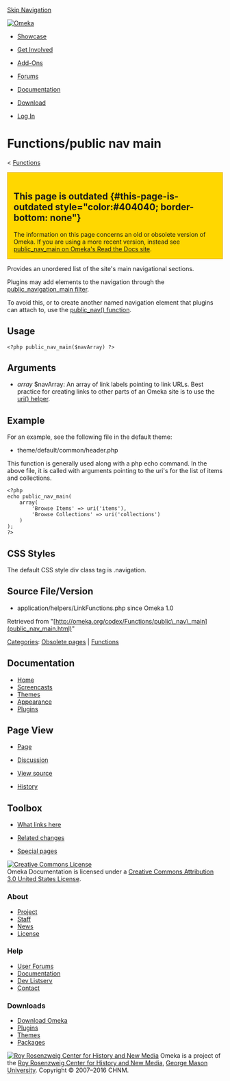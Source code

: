 <div id="wrap">

[Skip Navigation](public_nav_main.html#content)
<div id="header">

<div class="padding">

<span
id="logo">[![Omeka](http://omeka.org/ui/i/logo-horizontal-288px.gif)](../../index.html)</span>
<div id="search-form">

</div>

-   <div id="nav-showcase">

    </div>

    [Showcase](../../showcase.1.html)
-   <div id="nav-involved">

    </div>

    [Get Involved](../../index.html%3Fp=124.html)
-   <div id="nav-addons">

    </div>

    [Add-Ons](../../add-ons.1.html)
-   <div id="nav-forums">

    </div>

    [Forums](../../forums/topic/mysqli-stmt.bind-result.html)
-   <div id="nav-documentation">

    </div>

    [Documentation](http://omeka.org/codex/)
-   <div id="nav-download">

    </div>

    [Download](../../download.1.html)

</div>

</div>

<div id="content">

<div class="padding">

<div id="user-meta">

-   <div id="pt-login">

    </div>

    [Log
    In](http://omeka.org/c/index.php?title=Special:UserLogin&returnto=Functions/public%20nav%20main)

</div>

Functions/public nav main
=========================

<div id="contentSub">

<span class="subpages">&lt;
[Functions](../Functions.html "Functions")</span>

</div>

<div id="primary">

<div
style="background:gold; border:1px solid goldenrod; padding: 1em 1em 0 1em; margin-bottom: 1em;">

<span id="This_page_is_outdated" class="mw-headline">This page is outdated</span> {#this-page-is-outdated style="color:#404040; border-bottom: none"}
---------------------------------------------------------------------------------

The information on this page concerns an old or obsolete version of
Omeka. If you are using a more recent version, instead see
[public\_nav\_main on Omeka's Read the Docs
site](http://omeka.readthedocs.org/en/latest/Reference/libraries/globals/public_nav_main.html).

</div>

Provides an unordered list of the site's main navigational sections.

Plugins may add elements to the navigation through the
[public\_navigation\_main
filter](../Filters/public_navigation_main.html "Filters/public navigation main").

To avoid this, or to create another named navigation element that
plugins can attach to, use the [public\_nav()
function](public_nav.html "Functions/public nav").

<span id="Usage" class="mw-headline"> Usage </span>
---------------------------------------------------

<div class="mw-geshi mw-content-ltr" dir="ltr">

<div class="php source-php">

``` {.de1}
<?php public_nav_main($navArray) ?>
```

</div>

</div>

<span id="Arguments" class="mw-headline"> Arguments </span>
-----------------------------------------------------------

-   *array* \$navArray: An array of link labels pointing to link URLs.
    Best practice for creating links to other parts of an Omeka site is
    to use the [uri() helper](../Theme_API/uri.html "Theme API/uri").

<span id="Example" class="mw-headline"> Example </span>
-------------------------------------------------------

For an example, see the following file in the default theme:

-   theme/default/common/header.php

This function is generally used along with a php echo command. In the
above file, it is called with arguments pointing to the uri's for the
list of items and collections.

<div class="mw-geshi mw-content-ltr" dir="ltr">

<div class="php source-php">

``` {.de1}
<?php 
echo public_nav_main(
    array(
        'Browse Items' => uri('items'), 
        'Browse Collections' => uri('collections')
    )
);
?>
```

</div>

</div>

<span id="CSS_Styles" class="mw-headline"> CSS Styles </span>
-------------------------------------------------------------

The default CSS style div class tag is .navigation.

<span id="Source_File.2FVersion" class="mw-headline"> Source File/Version </span>
---------------------------------------------------------------------------------

-   application/helpers/LinkFunctions.php since Omeka 1.0

<div class="printfooter">

Retrieved from
"[http://omeka.org/codex/Functions/public\_nav\_main](public_nav_main.html)"

</div>

<div id="catlinks" class="catlinks">

<div id="mw-normal-catlinks">

[Categories](http://omeka.org/codex/Special:Categories "Special:Categories"):
<span dir="ltr">[Obsolete
pages](http://omeka.org/c/index.php?title=Category:Obsolete_pages&action=edit&redlink=1 "Category:Obsolete pages (page does not exist)")</span>
| <span
dir="ltr">[Functions](../Category:Functions.html "Category:Functions")</span>

</div>

</div>

</div>

<div id="secondary">

<div class="portlet">

Documentation
-------------

-   [Home](http://omeka.org/codex/)
-   [Screencasts](http://omeka.org/codex/Screencasts)
-   [Themes](http://omeka.org/codex/Managing_Themes_2.0)
-   [Appearance](http://omeka.org/codex/Managing_Appearance_2.0)
-   [Plugins](http://omeka.org/codex/Plugins2.0)

</div>

<div class="portlet">

Page View
---------

-   <div id="nav-page">

    </div>

    [Page](public_nav_main.html)
-   <div id="nav-discussion">

    </div>

    [Discussion](http://omeka.org/c/index.php?title=Talk:Functions/public_nav_main&action=edit&redlink=1)
-   <div id="nav-view_source">

    </div>

    [View
    source](http://omeka.org/c/index.php?title=Functions/public_nav_main&action=edit)
-   <div id="nav-history">

    </div>

    [History](http://omeka.org/c/index.php?title=Functions/public_nav_main&action=history)

</div>

<div id="wiki-toolbox" class="portlet">

Toolbox
-------

-   <div id="t-whatlinkshere">

    </div>

    [What links
    here](../Special:WhatLinksHere/Functions/public_nav_main.html)
-   <div id="t-recentchangeslinked">

    </div>

    [Related
    changes](../Special:RecentChangesLinked/Functions/public_nav_main.html)
-   <div id="t-specialpages">

    </div>

    [Special pages](http://omeka.org/codex/Special:SpecialPages)

</div>

[![Creative Commons
License](https://i.creativecommons.org/l/by/3.0/us/88x31.png)](http://creativecommons.org/licenses/by/3.0/us/)\
Omeka Documentation is licensed under a [Creative Commons Attribution
3.0 United States
License](http://creativecommons.org/licenses/by/3.0/us/).

</div>

</div>

</div>

<div id="footer">

<div class="padding">

<div id="sitemap">

<div class="section">

### About

-   [Project](../../index.html%3Fp=2.html)
-   [Staff](../../index.html%3Fp=3.html)
-   [News](../../blog.1.html)
-   [License](http://www.gnu.org/copyleft/gpl.html)

</div>

<div class="section">

### Help

-   [User Forums](../../forums/topic/mysqli-stmt.bind-result.html)
-   [Documentation](http://omeka.org/codex/)
-   [Dev Listserv](http://groups.google.com/group/omeka-dev)
-   [Contact](http://omeka.org/contact/)

</div>

<div class="section">

### Downloads

-   [Download Omeka](../../download.1.html)
-   [Plugins](../../plugins.html)
-   [Themes](../../download/themes/index.html)
-   [Packages](../../index.html%3Fp=222.html)

</div>

</div>

<div id="chnm-meta">

<span id="chnm-logo">[![Roy Rosenzweig Center for History and New
Media](http://omeka.org/ui/i/rrchnm-logo-regular.gif)](http://chnm.gmu.edu)</span>
Omeka is a project of the [Roy Rosenzweig Center for History and New
Media](http://chnm.gmu.edu), [George Mason
University](http://www.gmu.edu). Copyright © 2007–2016 CHNM.

</div>

</div>

</div>

</div>
